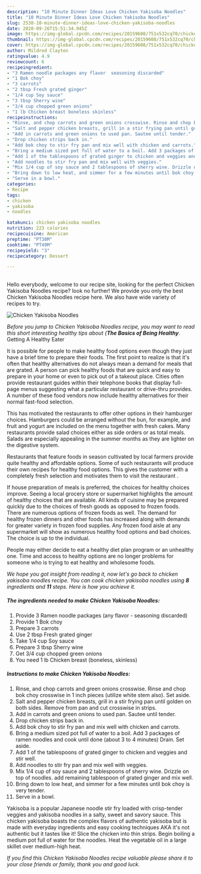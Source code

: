 ```yaml
---
description: "10 Minute Dinner Ideas Love Chicken Yakisoba Noodles"
title: "10 Minute Dinner Ideas Love Chicken Yakisoba Noodles"
slug: 2538-10-minute-dinner-ideas-love-chicken-yakisoba-noodles
date: 2020-09-26T15:51:34.945Z
image: https://img-global.cpcdn.com/recipes/20159608/751x532cq70/chicken-yakisoba-noodles-recipe-main-photo.jpg
thumbnail: https://img-global.cpcdn.com/recipes/20159608/751x532cq70/chicken-yakisoba-noodles-recipe-main-photo.jpg
cover: https://img-global.cpcdn.com/recipes/20159608/751x532cq70/chicken-yakisoba-noodles-recipe-main-photo.jpg
author: Mildred Clayton
ratingvalue: 4.9
reviewcount: 6
recipeingredient:
- "3 Ramen noodle packages any flavor  seasoning discarded"
- "1 Bok choy"
- "3 carrots"
- "2 tbsp Fresh grated ginger"
- "1/4 cup Soy sauce"
- "3 tbsp Sherry wine"
- "3/4 cup chopped green onions"
- "1 lb Chicken breast boneless skinless"
recipeinstructions:
- "Rinse, and chop carrots and green onions crosswise. Rinse and chop bok choy crosswise in 1 inch pieces (utilize white stem also). Set aside."
- "Salt and pepper chicken breasts, grill in a stir frying pan until golden on both sides. Remove from pan and cut crosswise in strips."
- "Add in carrots and green onions to used pan. Sautee until tender."
- "Drop chicken strips back in."
- "Add bok choy to stir fry pan and mix well with chicken and carrots."
- "Bring a medium sized pot full of water to a boil. Add 3 packages of ramen noodles and cook until done (about 3 to 4 minutes) Drain. Set aside."
- "Add 1 of the tablespoons of grated ginger to chicken and veggies and stir well."
- "Add noodles to stir fry pan and mix well with veggies."
- "Mix 1/4 cup of soy sauce and 2 tablespoons of sherry wine. Drizzle on top of noodles. add remaining tablespoon of grated ginger and mix well."
- "Bring down to low heat, and simmer for a few minutes until bok choy is very tender."
- "Serve in a bowl."
categories:
- Recipe
tags:
- chicken
- yakisoba
- noodles

katakunci: chicken yakisoba noodles 
nutrition: 223 calories
recipecuisine: American
preptime: "PT38M"
cooktime: "PT49M"
recipeyield: "3"
recipecategory: Dessert

---
```

<br>
Hello everybody, welcome to our recipe site, looking for the perfect Chicken Yakisoba Noodles recipe? look no further! We provide you only the best Chicken Yakisoba Noodles recipe here. We also have wide variety of recipes to try.
<br>


![Chicken Yakisoba Noodles](https://img-global.cpcdn.com/recipes/20159608/751x532cq70/chicken-yakisoba-noodles-recipe-main-photo.jpg)

<i>Before you jump to Chicken Yakisoba Noodles recipe, you may want to read this short interesting healthy tips about {<strong>The Basics of Being Healthy</strong>.</i>
Getting A Healthy Eater

It is possible for people to make healthy food options even though they just have a brief time to prepare their foods. The first point to realize is that it's often that healthy alternatives do not always mean a demand for meals that are grated. A person can pick healthy foods that are quick and easy to prepare in your home or even to pick out of a takeout place. Cities often provide restaurant guides within their telephone books that display full-page menus suggesting what a particular restaurant or drive-thru provides. A number of these food vendors now include healthy alternatives for their normal fast-food selection.

 This has motivated the restaurants to offer other options in their hamburger choices. Hamburgers could be arranged without the bun, for example, and fruit and yogurt are included on the menu together with fresh cakes. Many restaurants provide salad choices either as side orders or as total meals.  Salads are especially appealing in the summer months as they are lighter on the digestive system.

Restaurants that feature foods in season cultivated by local farmers provide quite healthy and affordable options. Some of such restaurants will produce their own recipes for healthy food options.  This gives the customer with a completely fresh selection and motivates them to visit the restaurant .

If house preparation of meals is preferred, the choices for healthy choices improve. Seeing a local grocery store or supermarket highlights the amount of healthy choices that are available.  All kinds of cuisine may be prepared quickly due to the choices of fresh goods as opposed to frozen foods. There are numerous options of frozen foods as well. The demand for healthy frozen dinners and other foods has increased along with demands for greater variety in frozen food supplies. Any frozen food aisle at any supermarket will show as numerous healthy food options and bad choices. The choice is up to the individual.

People may either decide to eat a healthy diet plan program or an unhealthy one. Time and access to healthy options are no longer problems for someone who is trying to eat healthy and wholesome foods.


<i>We hope you got insight from reading it, now let's go back to chicken yakisoba noodles recipe. You can cook chicken yakisoba noodles using <strong>8</strong> ingredients and <strong>11</strong> steps. Here is how you achieve it.
</i>

##### The ingredients needed to make Chicken Yakisoba Noodles:

1. Provide 3 Ramen noodle packages (any flavor - seasoning discarded)
1. Provide 1 Bok choy
1. Prepare 3 carrots
1. Use 2 tbsp Fresh grated ginger
1. Take 1/4 cup Soy sauce
1. Prepare 3 tbsp Sherry wine
1. Get 3/4 cup chopped green onions
1. You need 1 lb Chicken breast (boneless, skinless)


##### Instructions to make Chicken Yakisoba Noodles:

1. Rinse, and chop carrots and green onions crosswise. Rinse and chop bok choy crosswise in 1 inch pieces (utilize white stem also). Set aside.
1. Salt and pepper chicken breasts, grill in a stir frying pan until golden on both sides. Remove from pan and cut crosswise in strips.
1. Add in carrots and green onions to used pan. Sautee until tender.
1. Drop chicken strips back in.
1. Add bok choy to stir fry pan and mix well with chicken and carrots.
1. Bring a medium sized pot full of water to a boil. Add 3 packages of ramen noodles and cook until done (about 3 to 4 minutes) Drain. Set aside.
1. Add 1 of the tablespoons of grated ginger to chicken and veggies and stir well.
1. Add noodles to stir fry pan and mix well with veggies.
1. Mix 1/4 cup of soy sauce and 2 tablespoons of sherry wine. Drizzle on top of noodles. add remaining tablespoon of grated ginger and mix well.
1. Bring down to low heat, and simmer for a few minutes until bok choy is very tender.
1. Serve in a bowl.


Yakisoba is a popular Japanese noodle stir fry loaded with crisp-tender veggies and yakisoba noodles in a salty, sweet and savory sauce. This chicken yakisoba boasts the complex flavors of authentic yakisoba but is made with everyday ingredients and easy cooking techniques AKA it&#39;s not authentic but it tastes like it! Slice the chicken into thin strips. Begin boiling a medium pot full of water for the noodles. Heat the vegetable oil in a large skillet over medium-high heat. 

<i>If you find this Chicken Yakisoba Noodles recipe valuable please share it to your close friends or family, thank you and good luck.</i>
